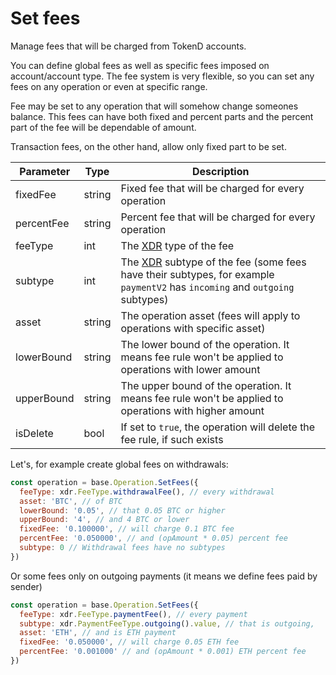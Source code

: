# Set fees

Manage fees that will be charged from TokenD accounts.

You can define global fees as well as specific fees imposed on account/account type. The fee system is very flexible,
so you can set any fees on any operation or even at specific range.

Fee may be set to any operation that will somehow change someones balance. This fees can have both
fixed and percent parts and the percent part of the fee will be dependable of amount.

Transaction fees, on the other hand, allow only fixed part to be set. 

| Parameter    | Type   | Description           |
|--------------|--------|-----------------------|
| fixedFee     | string | Fixed fee that will be charged for every operation |
| percentFee   | string | Percent fee that will be charged for every operation |
| feeType      | int    | The [XDR][1] type of the fee |
| subtype      | int    | The [XDR][1] subtype of the fee (some fees have their subtypes, for example `paymentV2` has `incoming` and `outgoing` subtypes) |
| asset        | string | The operation asset (fees will apply to operations with specific asset) |
| lowerBound   | string | The lower bound of the operation. It means fee rule won't be applied to operations with lower amount |
| upperBound   | string | The upper bound of the operation. It means fee rule won't be applied to operations with higher amount |
| isDelete     | bool   | If set to `true`, the operation will delete the fee rule, if such exists |

Let's, for example create global fees on withdrawals:

```javascript
const operation = base.Operation.SetFees({
  feeType: xdr.FeeType.withdrawalFee(), // every withdrawal
  asset: 'BTC', // of BTC
  lowerBound: '0.05', // that 0.05 BTC or higher
  upperBound: '4', // and 4 BTC or lower
  fixedFee: '0.100000', // will charge 0.1 BTC fee
  percentFee: '0.050000', // and (opAmount * 0.05) percent fee
  subtype: 0 // Withdrawal fees have no subtypes
})
```
Or some fees only on outgoing payments (it means we define fees paid by sender)

```javascript
const operation = base.Operation.SetFees({
  feeType: xdr.FeeType.paymentFee(), // every payment
  subtype: xdr.PaymentFeeType.outgoing().value, // that is outgoing,
  asset: 'ETH', // and is ETH payment
  fixedFee: '0.050000', // will charge 0.05 ETH fee
  percentFee: '0.001000' // and (opAmount * 0.001) ETH percent fee
})
```
[1]: /operations/xdr_enums.md